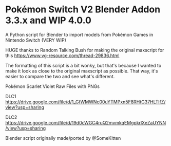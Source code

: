 # Pokémon Switch V2 Blender Addon 3.3.x and WIP 4.0.0
A Python script for Blender to import models from Pokémon Games in Nintendo Switch (VERY WIP)

HUGE thanks to Random Talking Bush for making the original maxscript for this
https://www.vg-resource.com/thread-29836.html

The formatting of this script is a bit wonky, but that's because I wanted to make it
look as close to the original maxscript as possible.
That way, it's easier to compare the two and see what's different.

Pokémon Scarlet Violet Raw Files with PNGs

DLC1 https://drive.google.com/file/d/1_GfWMWNc00uYTMPxn5F8RHtG37HLTlfZ/view?usp=sharing

DLC2 https://drive.google.com/file/d/19d0cWGC4ruQ2mvmkqEMgpkrlXeZaUYNN/view?usp=sharing

Blender script originally made/ported by @SomeKitten 
